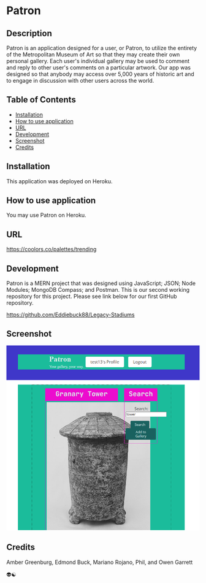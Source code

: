 # Patron

## Description

Patron is an application designed for a user, or Patron, to utilize the entirety of the Metropolitan Museum of Art so that they may create their own personal gallery. Each user's individual gallery may be used to comment and reply to other user's comments on a particular artwork. Our app was designed so that anybody may access over 5,000 years of historic art and to engage in discussion with other users across the world. 

## Table of Contents 

- [Installation](#installation)
- [How to use application](#how-to-use-application)
- [URL](#url)
- [Development](#development)
- [Screenshot](#screenshot)
- [Credits](#credits)

## Installation

This application was deployed on Heroku. 

## How to use application

You may use Patron on Heroku. 

## URL 

https://coolors.co/palettes/trending

## Development 

Patron is a MERN project that was designed using JavaScript; JSON; Node Modules; MongoDB Compass; and Postman. This is our second working repository for this project. Please see link below for our first GitHub repository. 

https://github.com/Eddiebuck88/Legacy-Stadiums 

## Screenshot

<img src="/client/public/placeholderscreenshot.png" alt="App in development" title="App in development">

## Credits

Amber Greenburg,
Edmond Buck, 
Mariano Rojano, 
Phil, and
Owen Garrett

:alien::yin_yang: